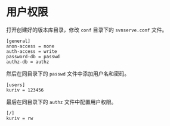 # 用户权限

打开创建好的版本库目录，修改 `conf` 目录下的 `svnserve.conf` 文件。

```
[general]
anon-access = none
auth-access = write
password-db = passwd
authz-db = authz
```

然后在同目录下的 `passwd` 文件中添加用户名和密码。

```
[users]
kuriv = 123456
```

最后在同目录下的 `authz` 文件中配置用户权限。

```
[/]
kuriv = rw
```

